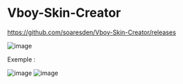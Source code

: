 # Vboy-Skin-Creator

https://github.com/soaresden/Vboy-Skin-Creator/releases

![image](https://user-images.githubusercontent.com/54243866/119842629-2157a380-bf07-11eb-9813-970ef1d2dc94.png)

Exemple :

![image](https://user-images.githubusercontent.com/54243866/119843446-dc803c80-bf07-11eb-8e65-16d031bb59d8.png=250x250)
![image](https://user-images.githubusercontent.com/54243866/119843462-df7b2d00-bf07-11eb-9244-b8a30aecd7f3.png=250x250)


